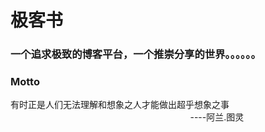 # 极客书
### 一个追求极致的博客平台，一个推崇分享的世界。。。。。。


### Motto
有时正是人们无法理解和想象之人才能做出超乎想象之事  
&nbsp; &nbsp;&nbsp;&nbsp;&nbsp;&nbsp;&nbsp;&nbsp;&nbsp; &nbsp;&nbsp;&nbsp;&nbsp;&nbsp;&nbsp;&nbsp;&nbsp; &nbsp;&nbsp;&nbsp;&nbsp;&nbsp;&nbsp;&nbsp;&nbsp; &nbsp;&nbsp;&nbsp;&nbsp;&nbsp;&nbsp;&nbsp;&nbsp; &nbsp;&nbsp;&nbsp;&nbsp;&nbsp;&nbsp;&nbsp;&nbsp; &nbsp;&nbsp;&nbsp;&nbsp;&nbsp;&nbsp;&nbsp;&nbsp; &nbsp;&nbsp;&nbsp;&nbsp;&nbsp;&nbsp;&nbsp;&nbsp; &nbsp;&nbsp;&nbsp;&nbsp;&nbsp;&nbsp;&nbsp; ----阿兰.图灵


